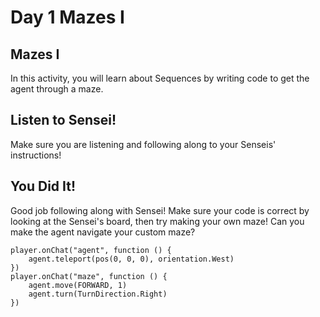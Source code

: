 # Day 1 Mazes I

## Mazes I

In this activity, you will learn about Sequences by writing code to get the agent through a maze.

## Listen to Sensei!

Make sure you are listening and following along to your Senseis' instructions!

## You Did It!

Good job following along with Sensei! Make sure your code is correct by looking at the Sensei's board, then try making your own maze!
Can you make the agent navigate your custom maze?

```blocks
player.onChat("agent", function () {
    agent.teleport(pos(0, 0, 0), orientation.West)
})
player.onChat("maze", function () {
    agent.move(FORWARD, 1)
    agent.turn(TurnDirection.Right)
})
```

